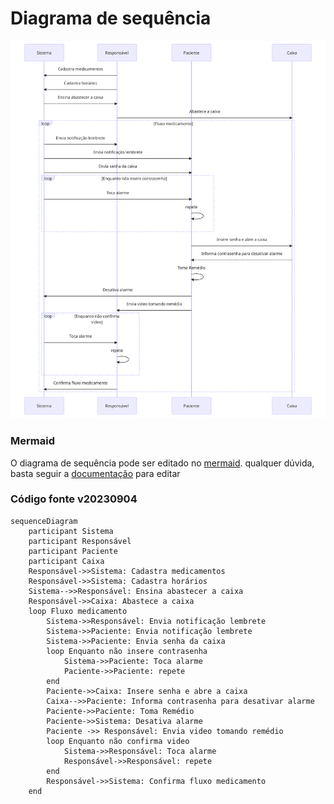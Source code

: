 # Diagrama de sequência

![diagrama](mermaid-diagram-20230904.png)

### Mermaid
O diagrama de sequência pode ser editado no [mermaid](https://mermaid.live/). qualquer dúvida, basta seguir a [documentação](https://mermaid.js.org/syntax/sequenceDiagram.html) para editar

### Código fonte v20230904
```
sequenceDiagram
    participant Sistema
    participant Responsável
    participant Paciente
    participant Caixa
    Responsável->>Sistema: Cadastra medicamentos
    Responsável->>Sistema: Cadastra horários
    Sistema-->>Responsável: Ensina abastecer a caixa
    Responsável->>Caixa: Abastece a caixa
    loop Fluxo medicamento
        Sistema->>Responsável: Envia notificação lembrete
        Sistema->>Paciente: Envia notificação lembrete
        Sistema->>Paciente: Envia senha da caixa
        loop Enquanto não insere contrasenha
            Sistema->>Paciente: Toca alarme
            Paciente->>Paciente: repete
        end
        Paciente->>Caixa: Insere senha e abre a caixa
        Caixa-->>Paciente: Informa contrasenha para desativar alarme
        Paciente->>Paciente: Toma Remédio
        Paciente->>Sistema: Desativa alarme
        Paciente ->> Responsável: Envia video tomando remédio
        loop Enquanto não confirma video
            Sistema->>Responsável: Toca alarme
            Responsável->>Responsável: repete
        end
        Responsável->>Sistema: Confirma fluxo medicamento
    end
```
